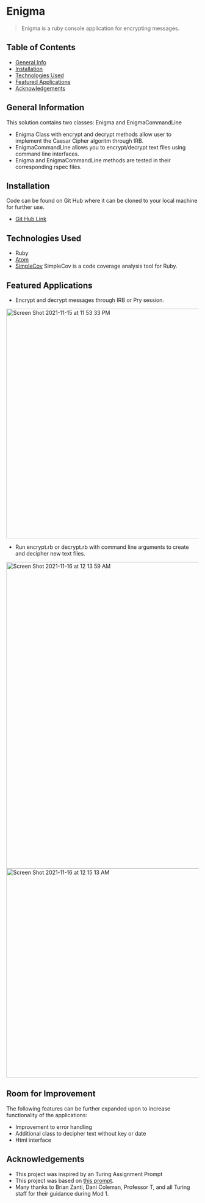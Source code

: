 # Enigma
> Enigma is a ruby console application for encrypting messages.

## Table of Contents
* [General Info](#general-information)
* [Installation](#installation)
* [Technologies Used](#technologies-used)
* [Featured Applications](#featured-applications)
* [Acknowledgements](#acknowledgements)


## General Information
This solution contains two classes: Enigma and EnigmaCommandLine
- Enigma Class with encrypt and decrypt methods allow user to implement the Caesar Cipher algoritm through IRB.
- EnigmaCommandLine allows you to encrypt/decrypt text files using command line interfaces.
- Enigma and EnigmaCommandLine methods are tested in their corresponding rspec files.

## Installation
Code can be found on Git Hub where it can be cloned to your local machine for further use.
- [Git Hub Link](https://github.com/russellrockwood/enigma)

## Technologies Used
- Ruby
- [Atom](https://atom.io/)
- [SimpleCov](https://github.com/simplecov-ruby/simplecov) SimpleCov is a code coverage analysis tool for Ruby.

## Featured Applications
 - Encrypt and decrypt messages through IRB or Pry session.

<img width="600" alt="Screen Shot 2021-11-15 at 11 53 33 PM" src="https://user-images.githubusercontent.com/63167887/141924669-bc9d2bef-092e-4325-9c36-99cffecd4be6.png">

 - Run encrypt.rb or decrypt.rb with command line arguments to create and decipher new text files.

<img width="800" alt="Screen Shot 2021-11-16 at 12 13 59 AM" src="https://user-images.githubusercontent.com/63167887/141925148-e8e2ea38-c5b1-44e4-9e7f-a84ef066cf4d.png">
<img width="547" alt="Screen Shot 2021-11-16 at 12 15 13 AM" src="https://user-images.githubusercontent.com/63167887/141925150-fa4f2b1b-e2ae-4c2c-8417-c51c35075525.png">

## Room for Improvement

The following features can be further expanded upon to increase functionality of the applications:
- Improvement to error handling
- Additional class to decipher text without key or date
- Html interface


## Acknowledgements
- This project was inspired by an Turing Assignment Prompt
- This project was based on [this prompt](https://backend.turing.edu/module1/projects/enigma/).
- Many thanks to Brian Zanti, Dani Coleman, Professor T, and all Turing staff for their guidance during Mod 1.
